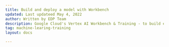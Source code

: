 ```yaml
---
title: Build and deploy a model with Workbench
updated: Last updateed May 4, 2022
author: Written by EDP Team
description: Google Cloud's Vertex AI Workbench & Training - to build end-to-end ML workflows. You'll learn how to go from raw data to deployed model,and will leave this workshop ready to develop and productionize your own ML projects with Vertex AI.
tag: machine-learing-training
layout: docs

---
```

